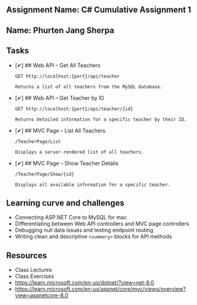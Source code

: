 ## Assignment Name: C# Cumulative Assignment 1

## Name: Phurten Jang Sherpa

## Tasks

- [✔] ## Web API – Get All Teachers

      GET http://localhost:{port}/api/teacher

      Returns a list of all teachers from the MySQL database.

- [✔] ## Web API – Get Teacher by ID

      GET http://localhost:{port}/api/teacher/{id}

      Returns detailed information for a specific teacher by their ID.

- [✔] ## MVC Page – List All Teachers

      /TeacherPage/List

      Displays a server-rendered list of all teachers.

- [✔] ## MVC Page – Show Teacher Details

      /TeacherPage/Show/{id}

      Displays all available information for a specific teacher.

## Learning curve and challenges

- Connecting ASP.NET Core to MySQL for mac
- Differentiating between Web API controllers and MVC page controllers
- Debugging null data issues and testing endpoint routing
- Writing clean and descriptive `<summary>` blocks for API methods

## Resources

- Class Lectures  
- Class Exercises  
- https://learn.microsoft.com/en-us/dotnet/?view=net-8.0  
- https://learn.microsoft.com/en-us/aspnet/core/mvc/views/overview?view=aspnetcore-8.0  
